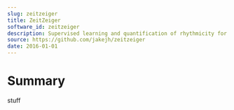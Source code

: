 ```yaml
---
slug: zeitzeiger
title: ZeitZeiger
software_id: zeitzeiger
description: Supervised learning and quantification of rhythmicity for high-dimensional, periodic data
source: https://github.com/jakejh/zeitzeiger
date: 2016-01-01
---
```


# Summary

stuff
